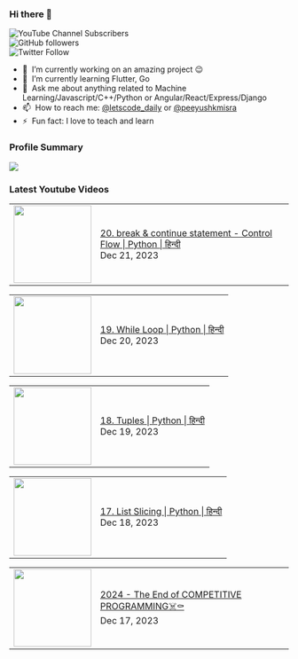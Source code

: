 ### Hi there 👋

![YouTube Channel Subscribers](https://img.shields.io/youtube/channel/subscribers/UCgmk1KXmrHXt_DO0kScyVmQ?style=social)  
![GitHub followers](https://img.shields.io/github/followers/misrapk?style=social)  
![Twitter Follow](https://img.shields.io/twitter/follow/peeyushkmisra?style=social)

- 🔭 &nbsp;I’m currently working on an amazing project :wink:
- 🌱 &nbsp;I’m currently learning Flutter, Go
- 💬 &nbsp;Ask me about anything related to Machine Learning/Javascript/C++/Python or Angular/React/Express/Django
- 📫 &nbsp;How to reach me: [@letscode_daily](https://www.instagram.com/letscode_daily/) or [@peeyushkmisra](https://www.instagram.com/peeyushkmisra/)
- ⚡ &nbsp;Fun fact: I love to teach and learn


### Profile Summary

![](https://github-profile-summary-cards.vercel.app/api/cards/profile-details?username=misrapk&theme=dracula)

### Latest Youtube Videos

<!-- YOUTUBE:START --><table><tr><td><a href="https://www.youtube.com/watch?v=E8d0F2e5aXM"><img width="140px" src="https://i.ytimg.com/vi/E8d0F2e5aXM/mqdefault.jpg"></a></td>
<td><a href="https://www.youtube.com/watch?v=E8d0F2e5aXM">20. break &amp; continue statement - Control Flow | Python | हिन्दी</a><br/>Dec 21, 2023</td></tr></table>
<table><tr><td><a href="https://www.youtube.com/watch?v=OizC804k9K4"><img width="140px" src="https://i.ytimg.com/vi/OizC804k9K4/mqdefault.jpg"></a></td>
<td><a href="https://www.youtube.com/watch?v=OizC804k9K4">19. While Loop | Python | हिन्दी</a><br/>Dec 20, 2023</td></tr></table>
<table><tr><td><a href="https://www.youtube.com/watch?v=9pSMcLcOU50"><img width="140px" src="https://i.ytimg.com/vi/9pSMcLcOU50/mqdefault.jpg"></a></td>
<td><a href="https://www.youtube.com/watch?v=9pSMcLcOU50">18. Tuples | Python | हिन्दी</a><br/>Dec 19, 2023</td></tr></table>
<table><tr><td><a href="https://www.youtube.com/watch?v=xqYkbdAy6OU"><img width="140px" src="https://i.ytimg.com/vi/xqYkbdAy6OU/mqdefault.jpg"></a></td>
<td><a href="https://www.youtube.com/watch?v=xqYkbdAy6OU">17. List Slicing | Python | हिन्दी</a><br/>Dec 18, 2023</td></tr></table>
<table><tr><td><a href="https://www.youtube.com/watch?v=nwIx1l3BWJ8"><img width="140px" src="https://i.ytimg.com/vi/nwIx1l3BWJ8/mqdefault.jpg"></a></td>
<td><a href="https://www.youtube.com/watch?v=nwIx1l3BWJ8">2024 - The End of COMPETITIVE PROGRAMMING☠️⚰️</a><br/>Dec 17, 2023</td></tr></table>
<!-- YOUTUBE:END -->

